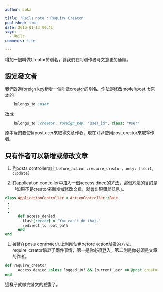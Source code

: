 ```yaml
---
author: Luka

title: 'Rails note : Require Creator'
published: true
date: 2015-01-13 00:42
tags:
  - Rails
comments: true

---
```

增加一個叫做Creator的別名，讓我們在判別作者時文意更加通順。

## 設定發文者
我們透過foreign key新增一個叫做creator的別名。作法是修改model/post.rb原本的
```rb
	belongs_to :user
```
改成
```rb
	belongs_to :creator, foreign_key: "user_id", class: "User"
```
原本我們要使用post.user來取得文章作者，現在可以使用post.creator來取得作者。


## 只有作者可以新增或修改文章

1. 到posts controller加上`before_action :require_creator, only: [:edit, :update]`

1. 在application controller中加入一個access dined的方法，這個方法的目的是「如果不是creator來新增或修改文章，就會出現錯誤訊息」。
```rb
class ApplicationController < ActionController::Base
 .
 .
 .
      def access_denied
        flash[:error] = "You can't do that."
        redirect_to root_path
      end
end
```
1. 接著在posts controller加上剛剛使用before action驗證的方法，require_creator驗證了兩件事情，第一是你必須登入，第二則是你必須是文章的作者。
```rb
def require_creator
      access_denied unless logged_in? && (current_user == @post.creator)
end
```

這樣子就做完發文的驗證了。